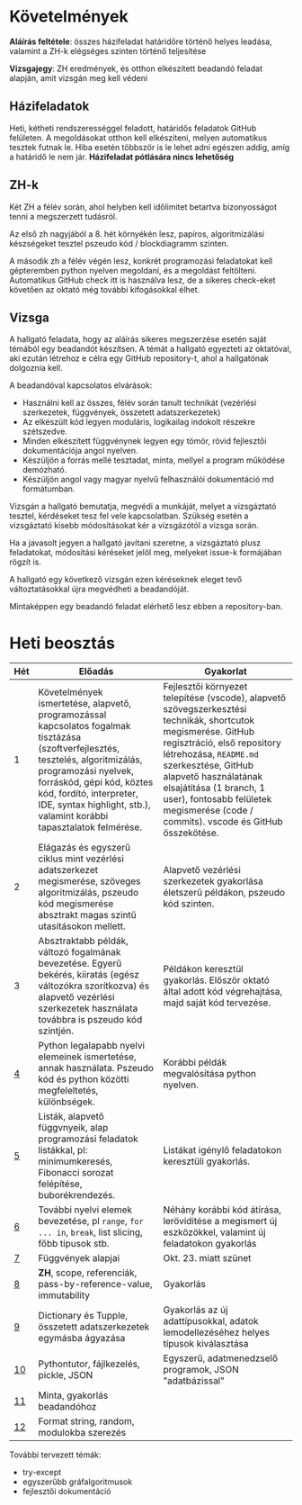 # Követelmények

**Aláírás feltétele**: összes házifeladat határidőre történő helyes leadása, valamint a ZH-k elégséges szinten történő teljesítése

**Vizsgajegy**: ZH eredmények, és otthon elkészített beadandó feladat alapján, amit vizsgán meg kell védeni

## Házifeladatok

Heti, kétheti rendszerességgel feladott, határidős feladatok GitHub felületen. A megoldásokat otthon kell elkészíteni, melyen automatikus tesztek futnak le. Hiba esetén többször is le lehet adni egészen addig, amíg a határidő le nem jár.
**Házifeladat pótlására nincs lehetőség**

## ZH-k

Két ZH a félév során, ahol helyben kell időlimitet betartva bizonyosságot tenni a megszerzett tudásról.

Az első zh nagyjából a 8. hét környékén lesz, papíros, algoritmizálási készségeket tesztel pszeudo kód / blockdiagramm szinten. 

A második zh a félév végén lesz, konkrét programozási feladatokat kell gépteremben python nyelven megoldani, és a megoldást feltölteni. Automatikus GitHub check itt is használva lesz, de a sikeres check-eket követően az oktató még további kifogásokkal élhet. 

## Vizsga

A hallgató feladata, hogy az aláírás sikeres megszerzése esetén saját témából egy beadandót készítsen. 
A témát a hallgató egyezteti az oktatóval, aki ezután létrehoz e célra egy GitHub repository-t, ahol a hallgatónak dolgoznia kell. 

A beadandóval kapcsolatos elvárások:
 - Használni kell az összes, félév során tanult technikát (vezérlési szerkezetek, függvények, összetett adatszerkezetek)
 - Az elkészült kód legyen moduláris, logikailag indokolt részekre szétszedve. 
 - Minden elkészített függvénynek legyen egy tömör, rövid fejlesztői dokumentációja angol nyelven.
 - Készüljön a forrás mellé tesztadat, minta, mellyel a program működése demózható.
 - Készüljön angol vagy magyar nyelvű felhasználói dokumentáció md formátumban.
 
Vizsgán a hallgató bemutatja, megvédi a munkáját, melyet a vizsgáztató tesztel, kérdéseket tesz fel vele kapcsolatban. Szükség esetén a vizsgáztató kisebb módosításokat kér a vizsgázótól a vizsga során.

Ha a javasolt jegyen a hallgató javítani szeretne, a vizsgáztató plusz feladatokat, módosítási kéréseket jelöl meg, melyeket issue-k formájában rögzít is.

A hallgató egy következő vizsgán ezen kéréseknek eleget tevő változtatásokkal újra megvédheti a beadandóját.

Mintaképpen egy beadandó feladat elérhető lesz ebben a repository-ban.

# Heti beosztás

| Hét | Előadás | Gyakorlat |
|-----|---------|-----------|
|1| Követelmények ismertetése, alapvető, programozással kapcsolatos fogalmak tisztázása (szoftverfejlesztés, tesztelés, algoritmizálás, programozási nyelvek, forráskód, gépi kód, köztes kód, fordító, interpreter, IDE, syntax highlight, stb.), valamint korábbi tapasztalatok felmérése. | Fejlesztői környezet telepítése (vscode), alapvető szövegszerkesztési technikák, shortcutok megismerése. GitHub regisztráció, első repository létrehozása, `README.md` szerkesztése, GitHub alapvető használatának elsajátítása (1 branch, 1 user), fontosabb felületek megismerése (code / commits). vscode és GitHub összekötése. |
| 2 | Elágazás és egyszerű ciklus mint vezérlési adatszerkezet megismerése, szöveges algoritmizálás, pszeudo kód megismerése absztrakt magas szintű utasításokon mellett. | Alapvető vezérlési szerkezetek gyakorlása életszerű példákon, pszeudo kód szinten.|
| 3 | Absztraktabb példák, változó fogalmának bevezetése. Egyerű bekérés, kiiratás (egész változókra szorítkozva) és alapvető vezérlési szerkezetek használata továbbra is pszeudo kód szintjén.  | Példákon keresztül gyakorlás. Először oktató által adott kód végrehajtása, majd saját kód tervezése.|
| [4](04/) | Python legalapabb nyelvi elemeinek ismertetése, annak használata. Pszeudo kód és python közötti megfeleltetés, különbségek.  | Korábbi példák megvalósítása python nyelven.|
| [5](05/) | Listák, alapvető függvnyeik, alap programozási feladatok listákkal, pl: minimumkeresés, Fibonacci sorozat felépítése, buborékrendezés. | Listákat igénylő feladatokon keresztüli gyakorlás. |
| [6](06/) | További nyelvi elemek bevezetése, pl `range`, `for ... in`, `break`, list slicing, főbb típusok stb. | Néhány korábbi kód átírása, lerövidítése a megismert új eszközökkel, valamint új feladatokon gyakorlás|
| [7](07/) | Függvények alapjai | Okt. 23.  miatt szünet |
| [8](08/) | **ZH**, scope, referenciák, pass-by-reference-value, immutability | Gyakorlás  |
| [9](09/) |  Dictionary és Tupple, összetett adatszerkezetek egymásba ágyazása | Gyakorlás az új adattípusokkal, adatok lemodellezéséhez helyes típusok kiválasztása |
| [10](10/) |  Pythontutor, fájlkezelés, pickle, JSON | Egyszerű, adatmenedzselő programok, JSON "adatbázissal" |
| [11](11/) |  Minta, gyakorlás beadandóhoz |  |
| [12](12/) |  Format string, random, modulokba szerezés | |

További tervezett témák:
 - try-except
 - egyszerűbb gráfalgoritmusok
 - fejlesztői dokumentáció
